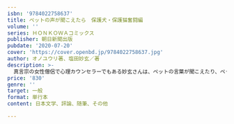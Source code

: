 ```yaml
---
isbn: '9784022758637'
title: ペットの声が聞こえたら　保護犬・保護猫奮闘編
volume: ''
series: ＨＯＮＫＯＷＡコミックス
publisher: 朝日新聞出版
pubdate: '2020-07-20'
cover: 'https://cover.openbd.jp/9784022758637.jpg'
author: オノユウリ著、塩田妙玄／著
description: >-
  真言宗の女性僧侶で心理カウンセラーでもある妙玄さんは、ペットの言葉が聞こえたり、ペットの気持ちがわかることがある。そんな不思議な力を持っている妙玄さんによる笑えて泣ける感動ボランティア体験を完全漫画化!!
price: '830'
genre: ''
target: 一般
format: 単行本
content: 日本文学、評論、随筆、その他

---
```

